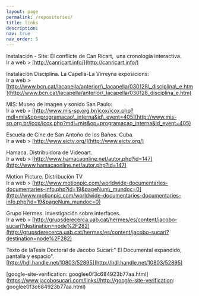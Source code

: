 ```yaml
---
layout: page
permalink: /repositories/
title: links
description: 
nav: true
nav_order: 5
---
```

Instalación - Site: El conflicte de Can Ricart,  una cronologia interactiva.  
Ir a web > [http://canricart.info/](http://canricart.info/)

Instalación Disciplina. La Capella-La Virreyna exposicions:  
Ir a web > [http://www.bcn.cat/lacapella/anterior/\_lacapella/030128\_disciplina\_e.htm](http://www.bcn.cat/lacapella/anterior/_lacapella/030128_disciplina_e.htm)

MIS: Museo de imagen y sonido San Paulo:  
Ir a web > [](http://www.mis-sp.org.br/icox/icox.php?mdl=mis&op=programacao_interna&id_event=405)[http://www.mis-sp.org.br/icox/icox.php?mdl=mis&op=programacao\_interna&id\_event=405](http://www.mis-sp.org.br/icox/icox.php?mdl=mis&op=programacao_interna&id_event=405)

Escuela de Cine de San Antoño de los Baños. Cuba.  
Ir a web > [http://www.eictv.org/](http://www.eictv.org/)

Hamaca. Distribuidora de Videoart.  
Ir a web > [http://www.hamacaonline.net/autor.php?id=147](http://www.hamacaonline.net/autor.php?id=147)

Motion Picture. Distribución TV  
Ir a web > [](http://www.motionpic.com/worldwide-documentaries-documentaries-info.php?id=19&pageNum_mundoc=0)[http://www.motionpic.com/worldwide-documentaries-documentaries-info.php?id=19&pageNum\_mundoc=0](http://www.motionpic.com/worldwide-documentaries-documentaries-info.php?id=19&pageNum_mundoc=0)

Grupo Hermes. Investigación sobre interfaces.  
Ir a web > [http://grupsderecerca.uab.cat/hermes/es/content/jacobo-sucari?destination=node%2F282](http://grupsderecerca.uab.cat/hermes/es/content/jacobo-sucari?destination=node%2F282)

Texto de laTesis Doctoral de Jacobo Sucari:" El Documental expandido, pantalla y espacio".  
[http://hdl.handle.net/10803/52895](http://hdl.handle.net/10803/52895)

[google-site-verification: googlee0f3c684923b77aa.html](https://www.jacobosucari.com/links//http://google-site-verification: googlee0f3c684923b77aa.html)
